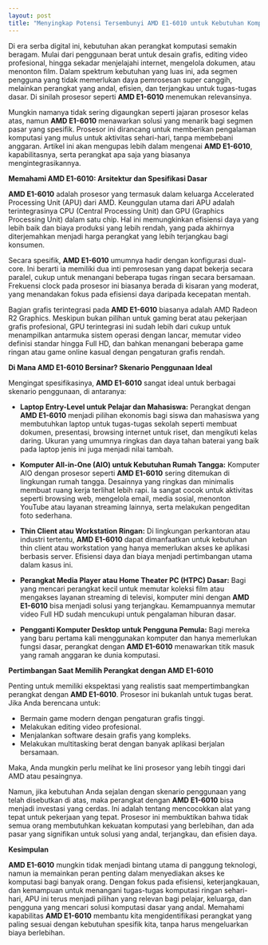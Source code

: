 ```yaml
---
layout: post
title: "Menyingkap Potensi Tersembunyi AMD E1-6010 untuk Kebutuhan Komputasi Ringan"
---
```


Di era serba digital ini, kebutuhan akan perangkat komputasi semakin beragam. Mulai dari penggunaan berat untuk desain grafis, editing video profesional, hingga sekadar menjelajahi internet, mengelola dokumen, atau menonton film. Dalam spektrum kebutuhan yang luas ini, ada segmen pengguna yang tidak memerlukan daya pemrosesan super canggih, melainkan perangkat yang andal, efisien, dan terjangkau untuk tugas-tugas dasar. Di sinilah prosesor seperti **AMD E1-6010** menemukan relevansinya.

Mungkin namanya tidak sering digaungkan seperti jajaran prosesor kelas atas, namun **AMD E1-6010** menawarkan solusi yang menarik bagi segmen pasar yang spesifik. Prosesor ini dirancang untuk memberikan pengalaman komputasi yang mulus untuk aktivitas sehari-hari, tanpa membebani anggaran. Artikel ini akan mengupas lebih dalam mengenai **AMD E1-6010**, kapabilitasnya, serta perangkat apa saja yang biasanya mengintegrasikannya.

**Memahami AMD E1-6010: Arsitektur dan Spesifikasi Dasar**

**AMD E1-6010** adalah prosesor yang termasuk dalam keluarga Accelerated Processing Unit (APU) dari AMD. Keunggulan utama dari APU adalah terintegrasinya CPU (Central Processing Unit) dan GPU (Graphics Processing Unit) dalam satu chip. Hal ini memungkinkan efisiensi daya yang lebih baik dan biaya produksi yang lebih rendah, yang pada akhirnya diterjemahkan menjadi harga perangkat yang lebih terjangkau bagi konsumen.

Secara spesifik, **AMD E1-6010** umumnya hadir dengan konfigurasi dual-core. Ini berarti ia memiliki dua inti pemrosesan yang dapat bekerja secara paralel, cukup untuk menangani beberapa tugas ringan secara bersamaan. Frekuensi clock pada prosesor ini biasanya berada di kisaran yang moderat, yang menandakan fokus pada efisiensi daya daripada kecepatan mentah.

Bagian grafis terintegrasi pada **AMD E1-6010** biasanya adalah AMD Radeon R2 Graphics. Meskipun bukan pilihan untuk gaming berat atau pekerjaan grafis profesional, GPU terintegrasi ini sudah lebih dari cukup untuk menampilkan antarmuka sistem operasi dengan lancar, memutar video definisi standar hingga Full HD, dan bahkan menangani beberapa game ringan atau game online kasual dengan pengaturan grafis rendah.

**Di Mana AMD E1-6010 Bersinar? Skenario Penggunaan Ideal**

Mengingat spesifikasinya, **AMD E1-6010** sangat ideal untuk berbagai skenario penggunaan, di antaranya:

*   **Laptop Entry-Level untuk Pelajar dan Mahasiswa:** Perangkat dengan **AMD E1-6010** menjadi pilihan ekonomis bagi siswa dan mahasiswa yang membutuhkan laptop untuk tugas-tugas sekolah seperti membuat dokumen, presentasi, browsing internet untuk riset, dan mengikuti kelas daring. Ukuran yang umumnya ringkas dan daya tahan baterai yang baik pada laptop jenis ini juga menjadi nilai tambah.

*   **Komputer All-in-One (AIO) untuk Kebutuhan Rumah Tangga:** Komputer AIO dengan prosesor seperti **AMD E1-6010** sering ditemukan di lingkungan rumah tangga. Desainnya yang ringkas dan minimalis membuat ruang kerja terlihat lebih rapi. Ia sangat cocok untuk aktivitas seperti browsing web, mengelola email, media sosial, menonton YouTube atau layanan streaming lainnya, serta melakukan pengeditan foto sederhana.

*   **Thin Client atau Workstation Ringan:** Di lingkungan perkantoran atau industri tertentu, **AMD E1-6010** dapat dimanfaatkan untuk kebutuhan thin client atau workstation yang hanya memerlukan akses ke aplikasi berbasis server. Efisiensi daya dan biaya menjadi pertimbangan utama dalam kasus ini.

*   **Perangkat Media Player atau Home Theater PC (HTPC) Dasar:** Bagi yang mencari perangkat kecil untuk memutar koleksi film atau mengakses layanan streaming di televisi, komputer mini dengan **AMD E1-6010** bisa menjadi solusi yang terjangkau. Kemampuannya memutar video Full HD sudah mencukupi untuk pengalaman hiburan dasar.

*   **Pengganti Komputer Desktop untuk Pengguna Pemula:** Bagi mereka yang baru pertama kali menggunakan komputer dan hanya memerlukan fungsi dasar, perangkat dengan **AMD E1-6010** menawarkan titik masuk yang ramah anggaran ke dunia komputasi.

**Pertimbangan Saat Memilih Perangkat dengan AMD E1-6010**

Penting untuk memiliki ekspektasi yang realistis saat mempertimbangkan perangkat dengan **AMD E1-6010**. Prosesor ini bukanlah untuk tugas berat. Jika Anda berencana untuk:

*   Bermain game modern dengan pengaturan grafis tinggi.
*   Melakukan editing video profesional.
*   Menjalankan software desain grafis yang kompleks.
*   Melakukan multitasking berat dengan banyak aplikasi berjalan bersamaan.

Maka, Anda mungkin perlu melihat ke lini prosesor yang lebih tinggi dari AMD atau pesaingnya.

Namun, jika kebutuhan Anda sejalan dengan skenario penggunaan yang telah disebutkan di atas, maka perangkat dengan **AMD E1-6010** bisa menjadi investasi yang cerdas. Ini adalah tentang mencocokkan alat yang tepat untuk pekerjaan yang tepat. Prosesor ini membuktikan bahwa tidak semua orang membutuhkan kekuatan komputasi yang berlebihan, dan ada pasar yang signifikan untuk solusi yang andal, terjangkau, dan efisien daya.

**Kesimpulan**

**AMD E1-6010** mungkin tidak menjadi bintang utama di panggung teknologi, namun ia memainkan peran penting dalam menyediakan akses ke komputasi bagi banyak orang. Dengan fokus pada efisiensi, keterjangkauan, dan kemampuan untuk menangani tugas-tugas komputasi ringan sehari-hari, APU ini terus menjadi pilihan yang relevan bagi pelajar, keluarga, dan pengguna yang mencari solusi komputasi dasar yang andal. Memahami kapabilitas **AMD E1-6010** membantu kita mengidentifikasi perangkat yang paling sesuai dengan kebutuhan spesifik kita, tanpa harus mengeluarkan biaya berlebihan.
